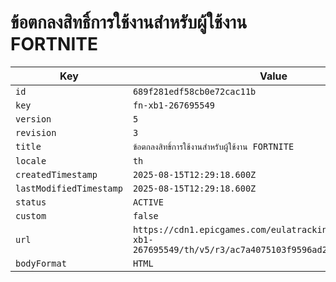 # ข้อตกลงสิทธิ์การใช้งานสำหรับผู้ใช้งาน FORTNITE

| Key | Value |
| --- | ----- |
| `id` | `689f281edf58cb0e72cac11b` |
| `key` | `fn-xb1-267695549` |
| `version` | `5` |
| `revision` | `3` |
| `title` | `ข้อตกลงสิทธิ์การใช้งานสำหรับผู้ใช้งาน FORTNITE` |
| `locale` | `th` |
| `createdTimestamp` | `2025-08-15T12:29:18.600Z` |
| `lastModifiedTimestamp` | `2025-08-15T12:29:18.600Z` |
| `status` | `ACTIVE` |
| `custom` | `false` |
| `url` | `https://cdn1.epicgames.com/eulatracking-download/fn-xb1-267695549/th/v5/r3/ac7a4075103f9596ad2f8ecdcdf2357e.pdf` |
| `bodyFormat` | `HTML` |
